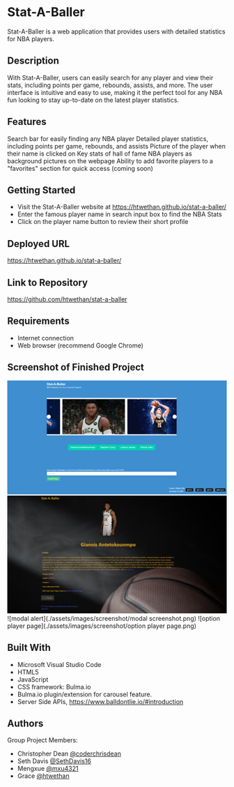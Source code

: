 # Stat-A-Baller

Stat-A-Baller is a web application that provides users with detailed statistics for NBA players. 

## Description
With Stat-A-Baller, users can easily search for any player and view their stats, including points per game, rebounds, assists, and more. The user interface is intuitive and easy to use, making it the perfect tool for any NBA fun looking to stay up-to-date on the latest player statistics.

## Features
Search bar for easily finding any NBA player
Detailed player statistics, including points per game, rebounds, and assists
Picture of the player when their name is clicked on
Key stats of hall of fame NBA players as background pictures on the webpage
Ability to add favorite players to a "favorites" section for quick access (coming soon)

## Getting Started
- Visit the Stat-A-Baller website at https://htwethan.github.io/stat-a-baller/
- Enter the famous player name in search input box to find the NBA Stats
- Click on the player name button to review their short profile

## Deployed URL
https://htwethan.github.io/stat-a-baller/

## Link to Repository
https://github.com/htwethan/stat-a-baller

## Requirements
- Internet connection
- Web browser (recommend Google Chrome)

## Screenshot of Finished Project
![homepage](./assets/images/screenshot/homepage.png)
![star player page](./assets/images/screenshot/starPlayerPage.png)
![modal alert](./assets/images/screenshot/modal screenshot.png)
![option player page](./assets/images/screenshot/option player page.png)


## Built With
- Microsoft Visual Studio Code
- HTML5
- JavaScript
- CSS framework: Bulma.io
- Bulma.io plugin/extension for carousel feature.
- Server Side APIs, https://www.balldontlie.io/#introduction

## Authors
Group Project Members:
- Christopher Dean [@coderchrisdean](https://www.github.com/coderchrisdean)
- Seth Davis [@SethDavis16](https://github.com/SethDavis16)
- Mengxue [@mxu4321](https://github.com/mxu4321)
- Grace [@htwethan](https://github.com/htwethan)





